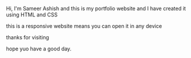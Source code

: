 Hi, I'm Sameer Ashish and this is my portfolio website and I have created it using HTML and CSS 

this is a responsive website means you can open it in any device 

thanks for visiting 

hope yuo have a good day.
